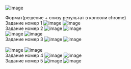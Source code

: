 


![image](https://user-images.githubusercontent.com/112850035/188698525-73f3fda0-5cc7-4df2-af0b-f38398621433.png)

Формат(решение + снизу результат в консоли chrome)<br>
Задание номер 1
![image](https://user-images.githubusercontent.com/112850035/188697589-94cb7112-98e3-43b6-8398-6f1e9bd57d23.png) 
![image](https://user-images.githubusercontent.com/112850035/188697624-68498904-bc3b-4fba-b276-2c5633cde90b.png)
<br>
Задание номер 2
![image](https://user-images.githubusercontent.com/112850035/188697789-b959eec2-066e-4dd9-b44f-dc03861cb261.png)
![image](https://user-images.githubusercontent.com/112850035/188697813-45b77d1c-e82a-4bae-ac6d-190c38d0ef69.png)
<br>
![image](https://user-images.githubusercontent.com/112850035/188698098-e4bbc0a6-dbc6-4f15-a942-497e2e0e8def.png)
![image](https://user-images.githubusercontent.com/112850035/188698111-1847677c-cc2d-4cef-b5b9-e4bea7977f57.png)
<br>
Задание номер 3 
![image](https://user-images.githubusercontent.com/112850035/188698227-a3c9567a-dab4-44bf-a2ea-61d43441d93a.png)
![image](https://user-images.githubusercontent.com/112850035/188698262-0e4a63d6-6bbc-4842-802b-a190c763e2fc.png)
<br><br>
![image](https://user-images.githubusercontent.com/112850035/188698312-5a0ab445-dfd4-4890-98b5-66c4697b6650.png)
![image](https://user-images.githubusercontent.com/112850035/188698336-39143834-d34a-430a-bf95-cb45912a9fb9.png)
<br>
Задание номер 4
![image](https://user-images.githubusercontent.com/112850035/188698382-6245b065-bf3a-4b21-ad20-985d73c66f1f.png)
![image](https://user-images.githubusercontent.com/112850035/188698402-de672371-a982-4f64-bcc4-814fbe4e87cd.png)
<br>
Задание номер 5
![image](https://user-images.githubusercontent.com/112850035/188698448-335a20c5-1bdf-4239-8fcd-d73522e77baa.png)
![image](https://user-images.githubusercontent.com/112850035/188698465-8e4f90f8-fe7c-4fd4-9910-2c78fdafe599.png)

